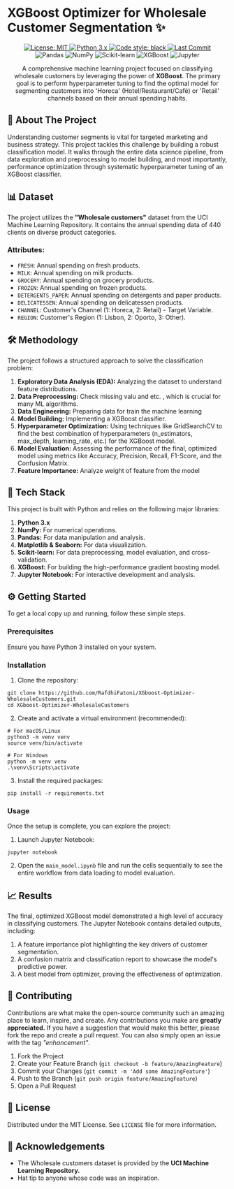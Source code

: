 # XGBoost Optimizer for Wholesale Customer Segmentation ✨
<p align="center">
<a href="https://opensource.org/licenses/MIT">
<img src="https://img.shields.io/badge/License-MIT-yellow.svg" alt="License: MIT">
</a>
<a href="https://www.python.org/">
<img src="https://img.shields.io/badge/Python-3.x-blue.svg" alt="Python 3.x">
</a>
<a href="https://github.com/psf/black">
<img src="https://img.shields.io/badge/Code%20Style-Black-000000.svg" alt="Code style: black">
</a>
<a href="https://github.com/RafdhiFatoni/XGboost-Optimizer-WholesaleCustomers/commits/main">
<img src="https://img.shields.io/github/last-commit/RafdhiFatoni/XGboost-Optimizer-WholesaleCustomers.svg" alt="Last Commit">
</a>
<br>
<img src="https://img.shields.io/badge/Pandas-150458?logo=pandas&logoColor=white" alt="Pandas">
<img src="https://img.shields.io/badge/NumPy-013243?logo=numpy&logoColor=white" alt="NumPy">
<img src="https://img.shields.io/badge/Scikit--Learn-F7931A?logo=scikit-learn&logoColor=white" alt="Scikit-learn">
<img src="https://img.shields.io/badge/XGBoost-006B00?logo=xgboost&logoColor=white" alt="XGBoost">
<img src="https://img.shields.io/badge/Jupyter-F37626?logo=Jupyter&logoColor=white" alt="Jupyter">
</p>

<p align="center">
A comprehensive machine learning project focused on classifying wholesale customers by leveraging the power of <b>XGBoost</b>. The primary goal is to perform hyperparameter tuning to find the optimal model for segmenting customers into 'Horeca' (Hotel/Restaurant/Café) or 'Retail' channels based on their annual spending habits.
</p>

## 🎯 About The Project
Understanding customer segments is vital for targeted marketing and business strategy. This project tackles this challenge by building a robust classification model. It walks through the entire data science pipeline, from data exploration and preprocessing to model building, and most importantly, performance optimization through systematic hyperparameter tuning of an XGBoost classifier.

## 📊 Dataset
The project utilizes the **"Wholesale customers"** dataset from the UCI Machine Learning Repository. It contains the annual spending data of 440 clients on diverse product categories.
### Attributes:
- `FRESH`: Annual spending on fresh products.
- `MILK`: Annual spending on milk products.
- `GROCERY`: Annual spending on grocery products.
- `FROZEN`: Annual spending on frozen products.
- `DETERGENTS_PAPER`: Annual spending on detergents and paper products.
- `DELICATESSEN`: Annual spending on delicatessen products.
- `CHANNEL`: Customer's Channel (1: Horeca, 2: Retail) - Target Variable.
- `REGION`: Customer's Region (1: Lisbon, 2: Oporto, 3: Other).

## 🛠️ Methodology
The project follows a structured approach to solve the classification problem:
1. **Exploratory Data Analysis (EDA):** Analyzing the dataset to understand feature distributions.
2. **Data Preprocessing:** Check missing valu and etc. , which is crucial for many ML algorithms.
3. **Data Engineering:** Preparing data for train the machine learning
4. **Model Building:** Implementing a XGBoost classifier.
5. **Hyperparameter Optimization:** Using techniques like GridSearchCV to find the best combination of hyperparameters (n_estimators, max_depth, learning_rate, etc.) for the XGBoost model.
6. **Model Evaluation:** Assessing the performance of the final, optimized model using metrics like Accuracy, Precision, Recall, F1-Score, and the Confusion Matrix.
7. **Feature Importance:** Analyze weight of feature from the model

## 🚀 Tech Stack
This project is built with Python and relies on the following major libraries:
1. **Python 3.x**
2. **NumPy:** For numerical operations.
3. **Pandas:** For data manipulation and analysis.
4. **Matplotlib & Seaborn:** For data visualization.
5. **Scikit-learn:** For data preprocessing, model evaluation, and cross-validation.
6. **XGBoost:** For building the high-performance gradient boosting model.
7. **Jupyter Notebook:** For interactive development and analysis.

## ⚙️ Getting Started
To get a local copy up and running, follow these simple steps.
### Prerequisites
Ensure you have Python 3 installed on your system.
### Installation
1. Clone the repository:
```
git clone https://github.com/RafdhiFatoni/XGboost-Optimizer-WholesaleCustomers.git
cd XGboost-Optimizer-WholesaleCustomers
```
2. Create and activate a virtual environment (recommended):
```
# For macOS/Linux
python3 -m venv venv
source venv/bin/activate

# For Windows
python -m venv venv
.\venv\Scripts\activate
```
3. Install the required packages:
```
pip install -r requirements.txt
```
### Usage
Once the setup is complete, you can explore the project:
1. Launch Jupyter Notebook:
```
jupyter notebook
```
2. Open the `main_model.ipynb` file and run the cells sequentially to see the entire workflow from data loading to model evaluation.

## 📈 Results
The final, optimized XGBoost model demonstrated a high level of accuracy in classifying customers. The Jupyter Notebook contains detailed outputs, including:
1. A feature importance plot highlighting the key drivers of customer segmentation.
2. A confusion matrix and classification report to showcase the model's predictive power.
3. A best model from optimizer, proving the effectiveness of optimization.

## 🤝 Contributing
Contributions are what make the open-source community such an amazing place to learn, inspire, and create. Any contributions you make are **greatly appreciated.**
If you have a suggestion that would make this better, please fork the repo and create a pull request. You can also simply open an issue with the tag _"enhancement"_.
1. Fork the Project
2. Create your Feature Branch (`git checkout -b feature/AmazingFeature`)
3. Commit your Changes (`git commit -m 'Add some AmazingFeature'`)
4. Push to the Branch (`git push origin feature/AmazingFeature`)
5. Open a Pull Request

## 📜 License
Distributed under the MIT License. See `LICENSE` file for more information.

## 🙏 Acknowledgements
- The Wholesale customers dataset is provided by the **UCI Machine Learning Repository.**
- Hat tip to anyone whose code was an inspiration.
